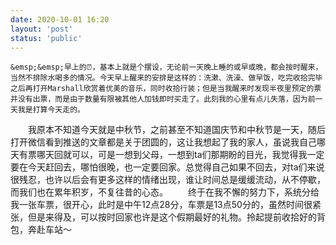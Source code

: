 ```yaml
---
date: 2020-10-01 16:20
layout: 'post'
status: 'public'
---
```


    &emsp;&emsp;早上的⏰，基本上就是个摆设，无论前一天晚上睡的或早或晚，都会按时醒来，当然不排除水喝多的情况。今天早上醒来的安排是这样的：洗漱、洗澡、做早饭，吃完收拾完毕之后再打开Marshall欣赏着优美的音乐，同时收拾行装；但是当我醒来时发现半夜里预定的票并没有出票，而是由于数量有限被其他人加钱即时买走了。此刻我的心里有点儿失落，因为前一天我是打算今天走的。
&emsp;&emsp;我原本不知道今天就是中秋节，之前甚至不知道国庆节和中秋节是一天，随后打开微信看到推送的文章都是关于团圆的，这让我想起了我的家人，虽说我自己哪天有票哪天回就可以，可是一想到父母，一想到ta们那期盼的目光，我觉得我一定要在今天赶回去，哪怕很晚，也一定要回家。总觉得自己如果不回去，对ta们来说很残忍，也许以后会有更多这样的情绪出现，谁让时间总是缓缓流动，从不停歇，而我们也在累年积岁，不复往昔的心态。
&emsp;&emsp;终于在我不懈的努力下，系统分给我一张车票，很开心，此时是中午12点28分，车票是13点50分的，虽然时间很紧张，但是来得及，可以按时回家也许是这个假期最好的礼物。拎起提前收拾好的背包，奔赴车站～


